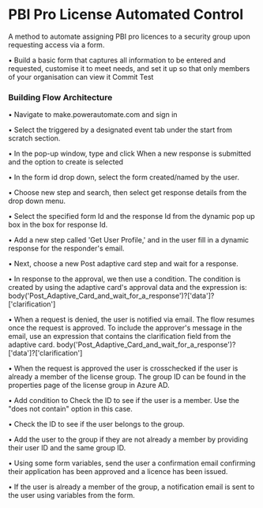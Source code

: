 # PBI Pro License Automated Control
 A method to automate assigning PBI pro licences to a security group upon requesting access via a form.

 •	Build a basic form that captures all information to be entered and requested, customise it to meet needs, and set it up so that only members of your organisation can view it
Commit Test


### Building Flow Architecture
 •	Navigate to make.powerautomate.com and sign in
 
 • Select the triggered by a designated event tab under the start from scratch section.
 
 •	In the pop-up window, type and click When a new response is submitted and the option to create is selected
 
 •	In the form id drop down, select the form created/named by the user.
 
 •	Choose new step and search, then select get response details from the drop down menu.
 
 •	Select the specified form Id and the response Id from the dynamic pop up box in the box for response Id.
 
 •	Add a new step called 'Get User Profile,' and in the user fill in a dynamic response for the responder's email.
 
 •	Next, choose a new Post adaptive card step and wait for a response.
 
 •	In response to the approval, we then use a condition. The condition is created by using the adaptive card's approval data and the expression is: body('Post_Adaptive_Card_and_wait_for_a_response')?['data']?['clarification']
 
 •	When a request is denied, the user is notified via email. The flow resumes once the request is approved. To include the approver's message in the email, use an expression that contains the clarification field from the adaptive card. body('Post_Adaptive_Card_and_wait_for_a_response')?['data']?['clarification']
 
 •	When the request is approved the user is crosschecked if the user is already a member of the license group. The group ID can be found in the properties page of the license group in Azure AD.
 
 •	Add condition to Check the ID to see if the user is a member. Use the "does not contain" option in this case.
 
 •	Check the ID to see if the user belongs to the group.
 
 •	Add the user to the group if they are not already a member by providing their user ID and the same group ID.
 
 •	Using some form variables, send the user a confirmation email confirming their application has been approved and a licence has been issued.
 
 •	If the user is already a member of the group, a notification email is sent to the user using variables from the form.
